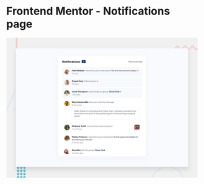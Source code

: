# Frontend Mentor - Notifications page

![Design preview for the Notifications page coding challenge](./desktop-preview.jpg)

